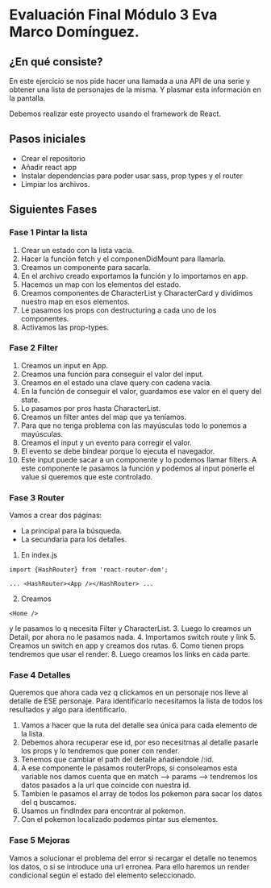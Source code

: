# Evaluación Final Módulo 3 Eva Marco Domínguez.

## ¿En qué consiste?

En este ejercicio se nos pide hacer una llamada a una API de una serie y obtener una lista de personajes de la misma. Y plasmar esta información en la pantalla. 

Debemos realizar este proyecto usando el framework de React.

## Pasos iniciales

- Crear el repositorio
- Añadir react app
- Instalar dependencias para poder usar sass, prop types y el router
- Limpiar los archivos. 

## Siguientes Fases
### Fase 1 Pintar la lista

1. Crear un estado con la lista vacia.
2. Hacer la función fetch y el componenDidMount para llamarla.
3. Creamos un componente para sacarla.
4. En el archivo creado exportamos la función y lo importamos en app.
5. Hacemos un map con los elementos del estado.
7. Creamos componentes  de CharacterList y CharacterCard y dividimos nuestro map en esos elementos.
8. Le pasamos los props con destructuring a cada uno de los componentes.
9. Activamos las prop-types.

### Fase 2 Filter

1. Creamos un input en App.
2. Creamos una función para conseguir el valor del input.
3. Creamos en el estado una clave query con cadena vacia.
4. En la función de conseguir el valor, guardamos ese valor en el query del state.
5. Lo pasamos por pros hasta CharacterList.
6. Creamos un filter antes del map que ya teníamos. 
7. Para que no tenga problema con las mayúsculas todo lo ponemos a mayúsculas.
8. Creamos el input y un evento para corregir el valor. 
9. El evento se debe bindear porque lo ejecuta el navegador.
10. Este input puede sacar a un componente y lo podemos llamar filters. A este componente le pasamos la función y podemos al input ponerle el value si queremos que este controlado.  

### Fase 3 Router

Vamos a crear dos páginas: 
- La principal para la búsqueda.
- La secundaria para los detalles.

1. En index.js 
~~~
import {HashRouter} from 'react-router-dom';

... <HashRouter><App /></HashRouter> ...
~~~
2. Creamos 
~~~ 
<Home /> 
~~~
  y le pasamos lo q necesita Filter y CharacterList.
3. Luego lo creamos un Detail, por ahora no le pasamos nada. 
4. Importamos switch route y link 
5. Creamos un switch en app y creamos dos rutas.
6. Como tienen props tendremos que usar el render.
8. Luego creamos los links en cada parte. 

### Fase 4 Detalles

Queremos que ahora cada vez q clickamos en un personaje nos lleve al detalle de ESE personaje. 
Para identificarlo necesitamos la lista de todos los resultados y algo para identificarlo.

1. Vamos a hacer que la ruta del detalle sea única para cada elemento de la lista.
2. Debemos ahora recuperar ese id, por eso necesitmas al detalle pasarle los props y lo tendremos que poner con render. 
3. Tenemos que cambiar el path del detalle añadiendole /:id.
4. A ese componente le pasamos routerProps, si consoleamos esta variable nos damos cuenta que en match --> params --> tendremos los datos pasados a la url que coincide con nuestra id. 
5. Tambien le pasamos el array de todos los pokemon para sacar los datos del q buscamos. 
6. Usamos un findIndex para encontrar al pokemon.
7. Con el pokemon localizado podemos pintar sus elementos. 

### Fase 5 Mejoras

Vamos a solucionar el problema del error si recargar el detalle no tenemos los datos, o si se introduce una url erronea.
Para ello haremos un render condicional según el estado del elemento seleccionado.
